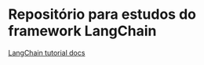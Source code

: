 # Repositório para estudos do framework LangChain

[LangChain tutorial docs](https://python.langchain.com/docs/tutorials/)
